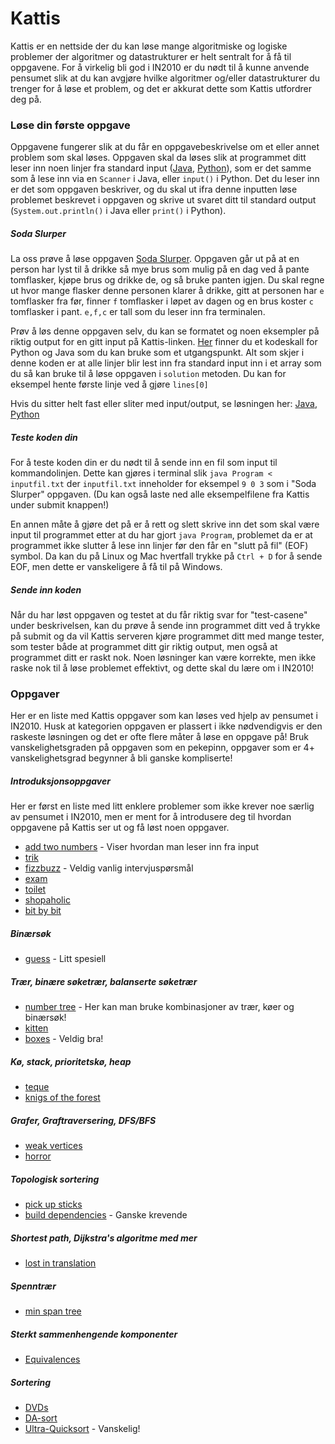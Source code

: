 # Kattis

Kattis er en nettside der du kan løse mange algoritmiske og logiske problemer der
algoritmer og datastrukturer er helt sentralt for å få til oppgavene. For å virkelig bli
god i IN2010 er du nødt til å kunne anvende pensumet slik at du kan avgjøre hvilke
algoritmer og/eller datastrukturer du trenger for å løse et problem, og det er akkurat
dette som Kattis utfordrer deg på.

### Løse din første oppgave

Oppgavene fungerer slik at du får en oppgavebeskrivelse om et eller annet problem som skal
løses.  Oppgaven skal da løses slik at programmet ditt leser inn noen linjer fra standard
input ([Java](https://www.geeksforgeeks.org/ways-to-read-input-from-console-in-java/),
[Python](https://www.geeksforgeeks.org/take-input-from-stdin-in-python/)), som er det
samme som å lese inn via en `Scanner` i Java, eller `input()` i Python.  Det du leser inn
er det som oppgaven beskriver, og du skal ut ifra denne inputten løse problemet beskrevet
i oppgaven og skrive ut svaret ditt til standard output (`System.out.println()` i Java
eller `print()` i Python).

##### Soda Slurper

La oss prøve å løse oppgaven [Soda Slurper](https://open.kattis.com/problems/sodaslurper).
Oppgaven går ut på at en person har lyst til å drikke så mye brus som mulig på en dag ved
å pante tomflasker, kjøpe brus og drikke de, og så bruke panten igjen. Du skal regne ut
hvor mange flasker denne personen klarer å drikke, gitt at personen har `e` tomflasker fra
før, finner `f` tomflasker i løpet av dagen og en brus koster `c` tomflasker i pant.
`e,f,c` er tall som du leser inn fra terminalen.

Prøv å løs denne oppgaven selv, du kan se formatet og noen eksempler på riktig output for
en gitt input på Kattis-linken. [Her](kodeskall/) finner du et kodeskall for Python og
Java som du kan bruke som et utgangspunkt. Alt som skjer i denne koden er at alle linjer
blir lest inn fra standard input inn i et array som du så kan bruke til å løse oppgaven i
`solution` metoden. Du kan for eksempel hente første linje ved å gjøre `lines[0]`

Hvis du sitter helt fast eller sliter med input/output, se løsningen her:
[Java](kattis/oppgaver/SodaSlurper.java), [Python](kattis/oppgaver/SodaSlurper.py)

##### Teste koden din

For å teste koden din er du nødt til å sende inn en fil som input til kommandolinjen.
Dette kan gjøres i terminal slik `java Program < inputfil.txt` der `inputfil.txt` inneholder
for eksempel `9 0 3` som i "Soda Slurper" oppgaven. (Du kan også laste ned alle
eksempelfilene fra Kattis under submit knappen!)

En annen måte å gjøre det på er å rett og slett skrive inn det som skal være input til
programmet etter at du har gjort `java Program`, problemet da er at programmet ikke
slutter å lese inn linjer før den får en "slutt på fil" (EOF) symbol. Da kan du på Linux
og Mac hvertfall trykke på `Ctrl + D` for å sende EOF, men dette er vanskeligere å få til
på Windows.

##### Sende inn koden

Når du har løst oppgaven og testet at du får riktig svar for "test-casene" under
beskrivelsen, kan du prøve å sende inn programmet ditt ved å trykke på submit og da vil
Kattis serveren kjøre programmet ditt med mange tester, som tester både at programmet ditt
gir riktig output, men også at programmet ditt er raskt nok. Noen løsninger kan være
korrekte, men ikke raske nok til å løse problemet effektivt, og dette skal du lære om i
IN2010!

### Oppgaver

Her er en liste med Kattis oppgaver som kan løses ved hjelp av pensumet i IN2010. Husk at
kategorien oppgaven er plassert i ikke nødvendigvis er den raskeste løsningen og det er
ofte flere måter å løse en oppgave på! Bruk vanskelighetsgraden på oppgaven som en
pekepinn, oppgaver som er 4+ vanskelighetsgrad begynner å bli ganske kompliserte!

##### Introduksjonsoppgaver

Her er først en liste med litt enklere problemer som ikke krever noe særlig av pensumet i
IN2010, men er ment for å introdusere deg til hvordan oppgavene på Kattis ser ut og få
løst noen oppgaver.

* [add two numbers](https://open.kattis.com/problems/addtwonumbers) - Viser hvordan man leser inn fra input
* [trik](https://open.kattis.com/problems/trik)
* [fizzbuzz](https://open.kattis.com/problems/fizzbuzz) - Veldig vanlig intervjuspørsmål
* [exam](https://open.kattis.com/problems/exam)
* [toilet](https://open.kattis.com/problems/toilet)
* [shopaholic](https://open.kattis.com/problems/shopaholic)
* [bit by bit](https://open.kattis.com/problems/bitbybit)

##### Binærsøk

* [guess](https://open.kattis.com/problems/guess) - Litt spesiell

##### Trær, binære søketrær, balanserte søketrær

* [number tree](https://open.kattis.com/problems/numbertree) - Her kan man bruke kombinasjoner av trær, køer og binærsøk!
* [kitten](https://open.kattis.com/problems/kitten)
* [boxes](https://open.kattis.com/problems/boxes) - Veldig bra!

##### Kø, stack, prioritetskø, heap
* [teque](https://open.kattis.com/problems/teque)
* [knigs of the forest](https://open.kattis.com/problems/knigsoftheforest)

##### Grafer, Graftraversering, DFS/BFS
* [weak vertices](https://open.kattis.com/problems/weakvertices)
* [horror](https://open.kattis.com/problems/horror)

##### Topologisk sortering
* [pick up sticks](https://open.kattis.com/problems/pickupsticks)
* [build dependencies](https://open.kattis.com/problems/builddeps) - Ganske krevende

##### Shortest path, Dijkstra's algoritme med mer
* [lost in translation](https://open.kattis.com/problems/lost)

##### Spenntrær
* [min span tree](https://open.kattis.com/problems/minspantree)

##### Sterkt sammenhengende komponenter
* [Equivalences](https://open.kattis.com/problems/equivalences)

##### Sortering
* [DVDs](https://open.kattis.com/problems/dvds)
* [DA-sort](https://open.kattis.com/problems/dasort)
* [Ultra-Quicksort](https://open.kattis.com/problems/ultraquicksort) - Vanskelig!
